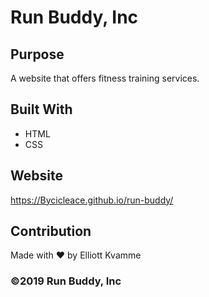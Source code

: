 # Run Buddy, Inc

## Purpose
A website that offers fitness training services. 

## Built With
* HTML
* CSS

## Website
https://Bycicleace.github.io/run-buddy/

## Contribution
Made with ❤️ by Elliott Kvamme

### ©️2019 Run Buddy, Inc 
